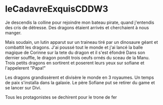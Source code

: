 # leCadavreExquisCDDW3

Je descendis la colline pour rejoindre mon bateau pirate, quand j'entendis des cris de détresse. Des dragons étaient arrivés et cherchaient à nous manger.

Mais soudain, un lutin apparut sur un traineau tiré par un dinosaure géant et combattit les dragons.
J'ai poussé tout le monde et j'ai lancé la balle magique de Corinne sur la tete du dragon et il s'est éfondré
Dans son dernier souffle, le dragon pondit trois oeufs ornés du sceau de la Manu. Trois petits dragons en sortirent et poserent leurs yeux sur sofiane et l'appelerent "Papa!"


Les dragons grandissèrent et divisère le monde en 3 royaumes. Un temps de paix s'installa dans la galaxie. Le père Sofiane put se retirer du game et se lancer sur Divi.

Tous les protagonistes se dechirent pour le trone de fer

